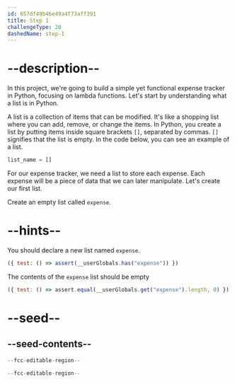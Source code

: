 ```yaml
---
id: 657df49b46e49a4f73aff391
title: Step 1
challengeType: 20
dashedName: step-1
---
```


# --description--

In this project, we're going to build a simple yet functional expense tracker in Python, focusing on lambda functions. Let's start by understanding what a list is in Python.

A list is a collection of items that can be modified. It's like a shopping list where you can add, remove, or change the items. In Python, you create a list by putting items inside square brackets `[]`, separated by commas. `[]` signifies that the list is empty. In the code below, you can see an example of a list.

```py
list_name = []
```

For our expense tracker, we need a list to store each expense. Each expense will be a piece of data that we can later manipulate. Let's create our first list.

Create an empty list called `expense`. 

# --hints--

You should declare a new list named `expense`.

```js
({ test: () => assert(__userGlobals.has("expense")) })
```

The contents of the `expense` list should be empty

```js
({ test: () => assert.equal(__userGlobals.get("expense").length, 0) })
```

# --seed--

## --seed-contents--

```py
--fcc-editable-region--

--fcc-editable-region--
```
